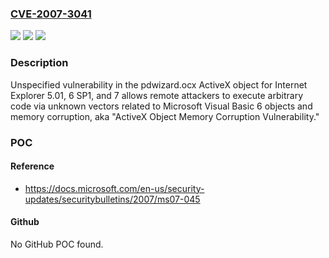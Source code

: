 ### [CVE-2007-3041](https://cve.mitre.org/cgi-bin/cvename.cgi?name=CVE-2007-3041)
![](https://img.shields.io/static/v1?label=Product&message=n%2Fa&color=blue)
![](https://img.shields.io/static/v1?label=Version&message=n%2Fa&color=blue)
![](https://img.shields.io/static/v1?label=Vulnerability&message=n%2Fa&color=brighgreen)

### Description

Unspecified vulnerability in the pdwizard.ocx ActiveX object for Internet Explorer 5.01, 6 SP1, and 7 allows remote attackers to execute arbitrary code via unknown vectors related to Microsoft Visual Basic 6 objects and memory corruption, aka "ActiveX Object Memory Corruption Vulnerability."

### POC

#### Reference
- https://docs.microsoft.com/en-us/security-updates/securitybulletins/2007/ms07-045

#### Github
No GitHub POC found.

